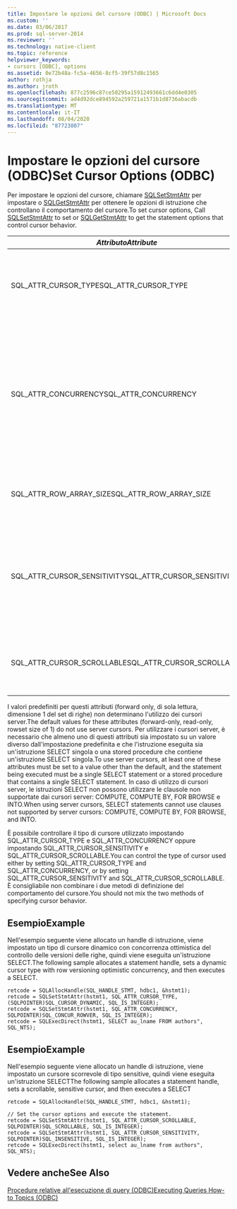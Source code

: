 ```yaml
---
title: Impostare le opzioni del cursore (ODBC) | Microsoft Docs
ms.custom: ''
ms.date: 03/06/2017
ms.prod: sql-server-2014
ms.reviewer: ''
ms.technology: native-client
ms.topic: reference
helpviewer_keywords:
- cursors [ODBC], options
ms.assetid: 0e72b48a-fc5a-4656-8cf5-39f57d8c1565
author: rothja
ms.author: jroth
ms.openlocfilehash: 877c2596c87ce50295a15912493661c6dd4e0305
ms.sourcegitcommit: ad4d92dce894592a259721a1571b1d8736abacdb
ms.translationtype: MT
ms.contentlocale: it-IT
ms.lasthandoff: 08/04/2020
ms.locfileid: "87723807"
---
```

# <a name="set-cursor-options-odbc"></a><span data-ttu-id="545d1-102">Impostare le opzioni del cursore (ODBC)</span><span class="sxs-lookup"><span data-stu-id="545d1-102">Set Cursor Options (ODBC)</span></span>
  <span data-ttu-id="545d1-103">Per impostare le opzioni del cursore, chiamare [SQLSetStmtAttr](../../native-client-odbc-api/sqlsetstmtattr.md) per impostare o [SQLGetStmtAttr](../../native-client-odbc-api/sqlgetstmtattr.md) per ottenere le opzioni di istruzione che controllano il comportamento del cursore.</span><span class="sxs-lookup"><span data-stu-id="545d1-103">To set cursor options, Call [SQLSetStmtAttr](../../native-client-odbc-api/sqlsetstmtattr.md) to set or [SQLGetStmtAttr](../../native-client-odbc-api/sqlgetstmtattr.md) to get the statement options that control cursor behavior.</span></span>  
  
|<span data-ttu-id="545d1-104">*Attributo*</span><span class="sxs-lookup"><span data-stu-id="545d1-104">*Attribute*</span></span>|<span data-ttu-id="545d1-105">Specifica</span><span class="sxs-lookup"><span data-stu-id="545d1-105">Specifies</span></span>|  
|-----------------|---------------|  
|<span data-ttu-id="545d1-106">SQL_ATTR_CURSOR_TYPE</span><span class="sxs-lookup"><span data-stu-id="545d1-106">SQL_ATTR_CURSOR_TYPE</span></span>|<span data-ttu-id="545d1-107">Tipo di cursore: forward only, statico, dinamico o gestito da keyset</span><span class="sxs-lookup"><span data-stu-id="545d1-107">Cursor type of forward-only, static, dynamic, or keyset-driven</span></span>|  
|<span data-ttu-id="545d1-108">SQL_ATTR_CONCURRENCY</span><span class="sxs-lookup"><span data-stu-id="545d1-108">SQL_ATTR_CONCURRENCY</span></span>|<span data-ttu-id="545d1-109">Opzione di controllo della concorrenza: di sola lettura, di blocco, ottimistica che utilizza timestamp o ottimistica che utilizza valori</span><span class="sxs-lookup"><span data-stu-id="545d1-109">Concurrency control option of read-only, locking, optimistic using timestamps, or optimistic using values</span></span>|  
|<span data-ttu-id="545d1-110">SQL_ATTR_ROW_ARRAY_SIZE</span><span class="sxs-lookup"><span data-stu-id="545d1-110">SQL_ATTR_ROW_ARRAY_SIZE</span></span>|<span data-ttu-id="545d1-111">Numero di righe recuperate in ogni operazione di recupero</span><span class="sxs-lookup"><span data-stu-id="545d1-111">Number of rows retrieved in each fetch</span></span>|  
|<span data-ttu-id="545d1-112">SQL_ATTR_CURSOR_SENSITIVITY</span><span class="sxs-lookup"><span data-stu-id="545d1-112">SQL_ATTR_CURSOR_SENSITIVITY</span></span>|<span data-ttu-id="545d1-113">Cursore che mostra o non mostra aggiornamenti a righe di cursore create da altre connessioni</span><span class="sxs-lookup"><span data-stu-id="545d1-113">Cursor that does or does not show updates to cursor rows made by other connections</span></span>|  
|<span data-ttu-id="545d1-114">SQL_ATTR_CURSOR_SCROLLABLE</span><span class="sxs-lookup"><span data-stu-id="545d1-114">SQL_ATTR_CURSOR_SCROLLABLE</span></span>|<span data-ttu-id="545d1-115">Cursore che è possibile scorrere in avanti e indietro</span><span class="sxs-lookup"><span data-stu-id="545d1-115">Cursor that can be scrolled forward and backward</span></span>|  
  
 <span data-ttu-id="545d1-116">I valori predefiniti per questi attributi (forward only, di sola lettura, dimensione 1 del set di righe) non determinano l'utilizzo dei cursori server.</span><span class="sxs-lookup"><span data-stu-id="545d1-116">The default values for these attributes (forward-only, read-only, rowset size of 1) do not use server cursors.</span></span> <span data-ttu-id="545d1-117">Per utilizzare i cursori server, è necessario che almeno uno di questi attributi sia impostato su un valore diverso dall'impostazione predefinita e che l'istruzione eseguita sia un'istruzione SELECT singola o una stored procedure che contiene un'istruzione SELECT singola.</span><span class="sxs-lookup"><span data-stu-id="545d1-117">To use server cursors, at least one of these attributes must be set to a value other than the default, and the statement being executed must be a single SELECT statement or a stored procedure that contains a single SELECT statement.</span></span> <span data-ttu-id="545d1-118">In caso di utilizzo di cursori server, le istruzioni SELECT non possono utilizzare le clausole non supportate dai cursori server: COMPUTE, COMPUTE BY, FOR BROWSE e INTO.</span><span class="sxs-lookup"><span data-stu-id="545d1-118">When using server cursors, SELECT statements cannot use clauses not supported by server cursors: COMPUTE, COMPUTE BY, FOR BROWSE, and INTO.</span></span>  
  
 <span data-ttu-id="545d1-119">È possibile controllare il tipo di cursore utilizzato impostando SQL_ATTR_CURSOR_TYPE e SQL_ATTR_CONCURRENCY oppure impostando SQL_ATTR_CURSOR_SENSITIVITY e SQL_ATTR_CURSOR_SCROLLABLE.</span><span class="sxs-lookup"><span data-stu-id="545d1-119">You can control the type of cursor used either by setting SQL_ATTR_CURSOR_TYPE and SQL_ATTR_CONCURRENCY, or by setting SQL_ATTR_CURSOR_SENSITIVITY and SQL_ATTR_CURSOR_SCROLLABLE.</span></span> <span data-ttu-id="545d1-120">È consigliabile non combinare i due metodi di definizione del comportamento del cursore.</span><span class="sxs-lookup"><span data-stu-id="545d1-120">You should not mix the two methods of specifying cursor behavior.</span></span>  
  
## <a name="example"></a><span data-ttu-id="545d1-121">Esempio</span><span class="sxs-lookup"><span data-stu-id="545d1-121">Example</span></span>  
 <span data-ttu-id="545d1-122">Nell'esempio seguente viene allocato un handle di istruzione, viene impostato un tipo di cursore dinamico con concorrenza ottimistica del controllo delle versioni delle righe, quindi viene eseguita un'istruzione SELECT.</span><span class="sxs-lookup"><span data-stu-id="545d1-122">The following sample allocates a statement handle, sets a dynamic cursor type with row versioning optimistic concurrency, and then executes a SELECT.</span></span>  
  
```  
retcode = SQLAllocHandle(SQL_HANDLE_STMT, hdbc1, &hstmt1);  
retcode = SQLSetStmtAttr(hstmt1, SQL_ATTR_CURSOR_TYPE, (SQLPOINTER)SQL_CURSOR_DYNAMIC, SQL_IS_INTEGER);  
retcode = SQLSetStmtAttr(hstmt1, SQL_ATTR_CONCURRENCY, SQLPOINTER)SQL_CONCUR_ROWVER, SQL_IS_INTEGER);  
retcode = SQLExecDirect(hstmt1, SELECT au_lname FROM authors", SQL_NTS);  
```  
  
## <a name="example"></a><span data-ttu-id="545d1-123">Esempio</span><span class="sxs-lookup"><span data-stu-id="545d1-123">Example</span></span>  
 <span data-ttu-id="545d1-124">Nell'esempio seguente viene allocato un handle di istruzione, viene impostato un cursore scorrevole di tipo sensitive, quindi viene eseguita un'istruzione SELECT</span><span class="sxs-lookup"><span data-stu-id="545d1-124">The following sample allocates a statement handle, sets a scrollable, sensitive cursor, and then executes a SELECT</span></span>  
  
```  
retcode = SQLAllocHandle(SQL_HANDLE_STMT, hdbc1, &hstmt1);  
  
// Set the cursor options and execute the statement.  
retcode = SQLSetStmtAttr(hstmt1, SQL_ATTR_CURSOR_SCROLLABLE, SQLPOINTER)SQL_SCROLLABLE, SQL_IS_INTEGER);  
retcode = SQLSetStmtAttr(hstmt1, SQL_ATTR_CURSOR_SENSITIVITY, SQLPOINTER)SQL_INSENSITIVE, SQL_IS_INTEGER);  
retcode = SQLExecDirect(hstmt1, select au_lname from authors", SQL_NTS);  
```  
  
## <a name="see-also"></a><span data-ttu-id="545d1-125">Vedere anche</span><span class="sxs-lookup"><span data-stu-id="545d1-125">See Also</span></span>  
 [<span data-ttu-id="545d1-126">Procedure relative all'esecuzione di query &#40;ODBC&#41;</span><span class="sxs-lookup"><span data-stu-id="545d1-126">Executing Queries How-to Topics &#40;ODBC&#41;</span></span>](executing-queries-how-to-topics-odbc.md)  
  
  
